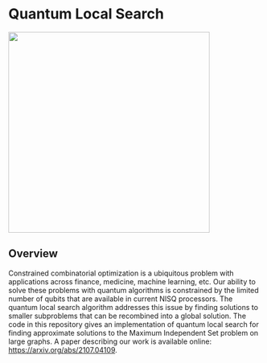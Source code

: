 # Quantum Local Search

<img src="https://user-images.githubusercontent.com/20692050/125842635-8fd047a0-2674-449a-a68a-3bf557f73091.png" width="400" class="center">

## Overview
Constrained combinatorial optimization is a ubiquitous problem with applications across finance, medicine, machine learning, etc. Our ability to solve these problems with quantum algorithms is constrained by the limited number of qubits that are available in current NISQ processors. The quantum local search algorithm addresses this issue by finding solutions to smaller subproblems that can be recombined into a global solution. The code in this repository gives an implementation of quantum local search for finding approximate solutions to the Maximum Independent Set problem on large graphs. A paper describing our work is available online: https://arxiv.org/abs/2107.04109.
